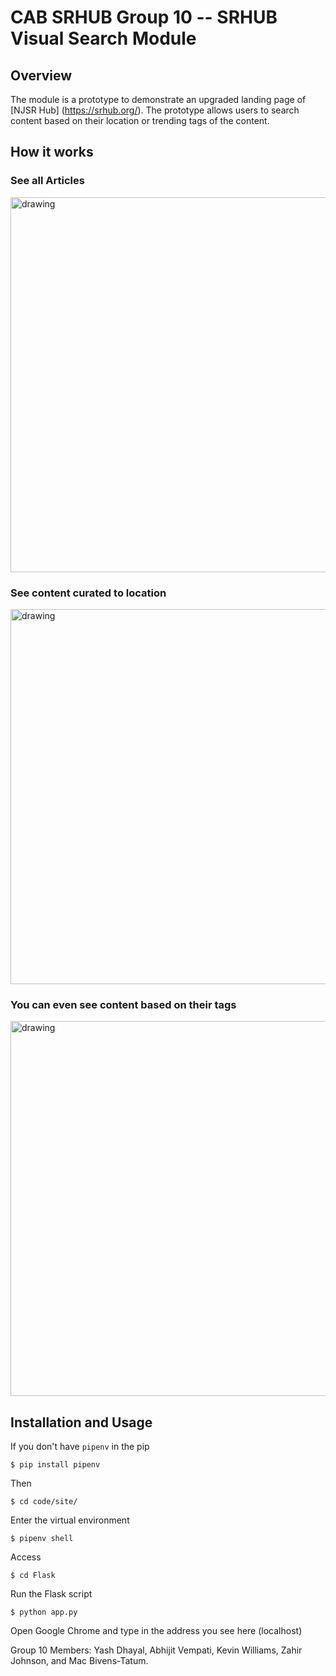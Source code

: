 # CAB SRHUB Group 10 -- SRHUB Visual Search Module


## Overview
The module is a prototype to demonstrate an upgraded landing page of [NJSR Hub] (https://srhub.org/). The prototype allows users to search content based on their location or trending tags of the content. 

## How it works

### See all Articles
<img src="https://github.com/CSC-315/cab-srhub-group-10/blob/master/docs/images/articlechoose.gif" alt="drawing" width="600"/>



### See content curated to location
<img src="https://github.com/CSC-315/cab-srhub-group-10/blob/master/docs/images/mapchoose.gif" alt="drawing" width="600"/>


### You can even see content based on their tags
<img src="https://github.com/CSC-315/cab-srhub-group-10/blob/master/docs/images/piechart.gif" alt="drawing" width="600"/>


## Installation and Usage

If you don't have `pipenv` in the pip
```
$ pip install pipenv
```
Then
```
$ cd code/site/
```

Enter the virtual environment
```
$ pipenv shell
```

Access
```
$ cd Flask
```

Run the Flask script
```
$ python app.py
```
Open Google Chrome and type in the address you see here (localhost)


Group 10 Members: Yash Dhayal, Abhijit Vempati, Kevin Williams, Zahir Johnson, and Mac Bivens-Tatum.
